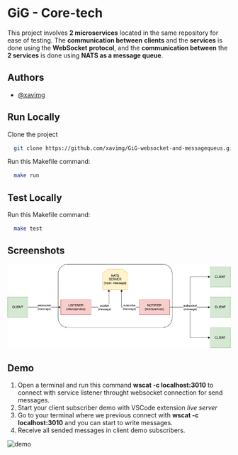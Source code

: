 
# GiG - Core-tech 

This project involves **2 microservices** located in the same repository for ease of testing. The **communication between** **clients** and the **services** is done using the **WebSocket** **protocol**, and the **communication between** the **2 services** is done using **NATS as a message queue**. 

## Authors

- [@xavimg](https://github.com/xavimg)


## Run Locally

Clone the project

```bash
  git clone https://github.com/xavimg/GiG-websocket-and-messagequeus.git
```
Run this Makefile command:

```bash
  make run
```

## Test Locally

Run this Makefile command:

```bash
  make test
```

## Screenshots

![diagram](diagram.png)

## Demo

1. Open a terminal and run this command **wscat -c localhost:3010** to connect with service listener throught websocket connection for send messages.
2. Start your client subscriber demo with VSCode extension *live server*
3. Go to your terminal where we previous connect with **wscat -c localhost:3010** and you can start to write messages.
4. Receive all sended messages in client demo subscribers.

![demo](demo.png)

